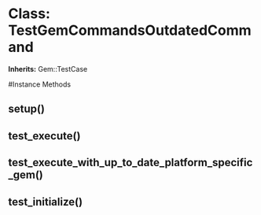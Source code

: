 # Class: TestGemCommandsOutdatedCommand
**Inherits:** Gem::TestCase
    




#Instance Methods
## setup() [](#method-i-setup)

## test_execute() [](#method-i-test_execute)

## test_execute_with_up_to_date_platform_specific_gem() [](#method-i-test_execute_with_up_to_date_platform_specific_gem)

## test_initialize() [](#method-i-test_initialize)


